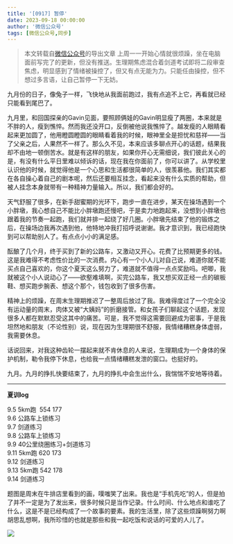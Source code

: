 ```yaml
---
title: '[0917] 暂停'
date: 2023-09-18 00:00:00
author: '微信公众号'
tags: [微信公众号,同步]
---
```


> 本文转载自[微信公众号](https://mp.weixin.qq.com/)的导出文章
上周一一开始心情就很烦躁，坐在电脑面前写完了的更新，但没有推送。生理期焦虑混合着剑道考试即将二段审查焦虑，明显感到了情绪被操控了，但又有点无能为力。只能任由操控，但不想过多言语，让自己暂停一下无妨。

九月份的日子，像兔子一样，飞快地从我面前跑过，我有点追不上它，再看就已经只能看到尾巴了。

九月里，和回国探亲的Gavin见面，要照顾俩娃的Gavin明显瘦了两圈，本来就是不胖的人，瘦到憔悴。然而我还没开口，反倒被他说我憔悴了。越发瘦的人眼睛看起来更加圆了，他用瞪圆瞪圆的眼睛看着我的时候，眼神里全是担忧和慈祥——当了父亲之后，人果然不一样了。那么久不见，本来应该多聊点开心的话题，结果我却不由地一顿倒苦水。就是有这样的朋友，如果你开心无需细说，我们彼此关心的是，有没有什么平日里难以倾诉的话，现在我在你面前了，你可以讲了。从学校里认识他的时候，就觉得他是一个心思和生活都很简单的人，很羡慕他。我们其实都在各自操心着自己的剧本呢，然后还要相互挂念，看起来没有什么实质的帮助，但被人挂念本身就带有一种精神力量输入。所以，我们都会好的。

天气舒服了很多，在新手甜蜜期的光环下，跑步一直在进步，某天在操场遇到一个小胖墩，我心想自己不能比小胖墩跑还慢吧，于是卖力地跑起来，没想到小胖墩也跟着我的节奏一起跑，我们就并排一起绕了好几圈。小胖墩先结束了他的锻炼之后，在操场边我再次遇到他，他特地冲我打招呼说谢谢。我才意识到，我已经跑快到可以帮助别人了。有点点小小的满足感。

酝酿了几个月，终于买到了新的公路车，又激动又开心。花费了比预期更多的钱。这是我难得不考虑性价比的一次消费。内心有一个小人儿对自己说，难道你就不能买点自己喜欢的，你这个夏天这么努力了，难道就不值得一点点奖励吗。吧唧，我就被这个小人说动心了——欲壑难填啊，买完公路车，我又想买双正经一点的碳板鞋、想买跑步腕表、想这个那个，钱包收到了很多伤害。

精神上的烦躁，在周末生理期推迟了一整周后放过了我。我难得度过了一个完全没有运动量的周末，肉体又被“大姨妈”的折磨接管。和女孩子们聊起这个话题，发现很多人都在默默忍受这其中的痛苦。可是，我不觉得这需要回避成为密事，于是我坦然地和朋友（不论性别）说，现在因为生理期很不舒服，我情绪糟糕身体虚弱，我需要休息。

话说回来，对我这种齿轮一摆起来就不肯休息的人来说，生理期成为一个身体的保护机制，勒令我停下休息，也给我一点情绪糟糕发泄的窗口。也挺好的。

九月。九月的挣扎快要结束了，九月的挣扎中会生出什么，我惴惴不安地等待着。

---

**夏训log**

9.5 5km跑  554 177  
9.6 公路车上锁练习  
9.7 剑道练习  
9.8 公路车上锁练习  
9.9 40公里绕圈练习+剑道练习  
9.11 5km跑 620 173  
9.12 剑道练习  
9.13 5km跑 542 178  
9.14 剑道练习

题图是周末在牛排店里看到的画，噗嗤笑了出来。我也是“手机先吃”的人，但是拍了并不一定是为了发出来，很多时候只是当作记录。什么时间、什么地点和谁吃了什么，这是不是已经构成了一个故事的要素。我的生活里，除了这些烦躁啊努力啊胡思乱想啊，我所珍惜的也就是那些和我一起吃饭和说话的可爱的人儿了。

![](./assets/17556660370130.280628135567372.jpeg)